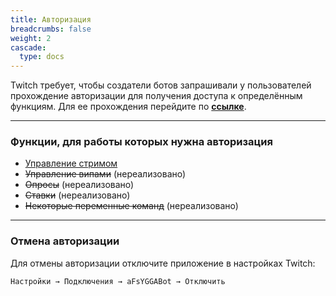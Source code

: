 ```yaml
---
title: Авторизация
breadcrumbs: false
weight: 2
cascade:
  type: docs
---
```


Twitch требует, чтобы создатели ботов запрашивали у пользователей прохождение авторизации для получения доступа к определённым функциям. Для ее прохождения перейдите по **[ссылке](https://afsygga.ru)**.

---

### Функции, для работы которых нужна авторизация

- [Управление стримом](/stream-info)
- ~~Управление випами~~ (нереализовано)
- ~~Опросы~~ (нереализовано)
- ~~Ставки~~ (нереализовано)
- ~~Некоторые переменные команд~~ (нереализовано)

---

### Отмена авторизации
Для отмены авторизации отключите приложение в настройках Twitch:

`Настройки → Подключения → aFsYGGABot → Отключить`
